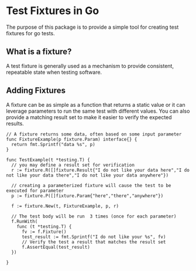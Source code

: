 # Test Fixtures in Go

The purpose of this package is to provide a simple tool for creating test fixtures for go tests.

## What is a fixture?

A test fixture is generally used as a mechanism to provide consistent, repeatable state when testing software.

## Adding Fixtures

A fixture can be as simple as a function that returns a static value or it can leverage parameters to run the same test with different values.  You can also provide a matching result set to make it easier to verify the expected results.

```
// A fixture returns some data, often based on some input parameter
func FixtureExample(p fixture.Param) interface{} {
  return fmt.Sprintf("data %s", p)
}

func TestExample(t *testing.T) {
  // you may define a result set for verification
  r := fixture.R([]fixture.Result{"I do not like your data here","I do not like your data there","I do not like your data anywhere"})

  // creating a parameterized fixture will cause the test to be executed for parameter
  p := fixture.P([]fixture.Param{"here","there","anywhere"})

  f := fixture.New(t, FixtureExample, p, r)

  // The test body will be run  3 times (once for each parameter)
  f.RunWith(
    func (t *testing.T) {
      fv := f.Fixture()
      test_result := fmt.Sprintf("I do not like your %s", fv)
      // Verify the test a result that matches the result set
      f.AssertEqual(test_result)
  })

}

```
